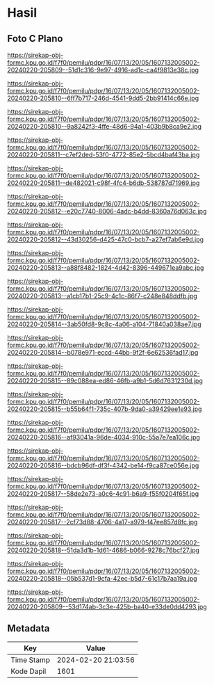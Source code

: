 # Hasil

## Foto C Plano

https://sirekap-obj-formc.kpu.go.id/f7f0/pemilu/pdpr/16/07/13/20/05/1607132005002-20240220-205809--51d1c316-9e97-4916-ad1c-ca4f9813e38c.jpg

https://sirekap-obj-formc.kpu.go.id/f7f0/pemilu/pdpr/16/07/13/20/05/1607132005002-20240220-205810--6ff7b717-246d-4541-9dd5-2bb91414c66e.jpg

https://sirekap-obj-formc.kpu.go.id/f7f0/pemilu/pdpr/16/07/13/20/05/1607132005002-20240220-205810--9a8242f3-4ffe-48d6-94a1-403b9b8ca9e2.jpg

https://sirekap-obj-formc.kpu.go.id/f7f0/pemilu/pdpr/16/07/13/20/05/1607132005002-20240220-205811--c7ef2ded-53f0-4772-85e2-5bcd4baf43ba.jpg

https://sirekap-obj-formc.kpu.go.id/f7f0/pemilu/pdpr/16/07/13/20/05/1607132005002-20240220-205811--de482021-c98f-4fc4-b6db-538787d71969.jpg

https://sirekap-obj-formc.kpu.go.id/f7f0/pemilu/pdpr/16/07/13/20/05/1607132005002-20240220-205812--e20c7740-8006-4adc-b4dd-8360a76d063c.jpg

https://sirekap-obj-formc.kpu.go.id/f7f0/pemilu/pdpr/16/07/13/20/05/1607132005002-20240220-205812--43d30256-d425-47c0-bcb7-a27ef7ab6e9d.jpg

https://sirekap-obj-formc.kpu.go.id/f7f0/pemilu/pdpr/16/07/13/20/05/1607132005002-20240220-205813--a88f8482-1824-4d42-8396-449671ea9abc.jpg

https://sirekap-obj-formc.kpu.go.id/f7f0/pemilu/pdpr/16/07/13/20/05/1607132005002-20240220-205813--a1cb17b1-25c9-4c1c-86f7-c248e848ddfb.jpg

https://sirekap-obj-formc.kpu.go.id/f7f0/pemilu/pdpr/16/07/13/20/05/1607132005002-20240220-205814--3ab50fd8-9c8c-4a06-a104-71840a038ae7.jpg

https://sirekap-obj-formc.kpu.go.id/f7f0/pemilu/pdpr/16/07/13/20/05/1607132005002-20240220-205814--b078e971-eccd-44bb-9f2f-6e62536fad17.jpg

https://sirekap-obj-formc.kpu.go.id/f7f0/pemilu/pdpr/16/07/13/20/05/1607132005002-20240220-205815--89c088ea-ed86-46fb-a9b1-5d6d7631230d.jpg

https://sirekap-obj-formc.kpu.go.id/f7f0/pemilu/pdpr/16/07/13/20/05/1607132005002-20240220-205815--b55b64f1-735c-407b-9da0-a39429ee1e93.jpg

https://sirekap-obj-formc.kpu.go.id/f7f0/pemilu/pdpr/16/07/13/20/05/1607132005002-20240220-205816--af93041a-96de-4034-910c-55a7e7ea106c.jpg

https://sirekap-obj-formc.kpu.go.id/f7f0/pemilu/pdpr/16/07/13/20/05/1607132005002-20240220-205816--bdcb96df-df3f-4342-be14-f9ca87ce056e.jpg

https://sirekap-obj-formc.kpu.go.id/f7f0/pemilu/pdpr/16/07/13/20/05/1607132005002-20240220-205817--58de2e73-a0c6-4c91-b6a9-f55f0204f65f.jpg

https://sirekap-obj-formc.kpu.go.id/f7f0/pemilu/pdpr/16/07/13/20/05/1607132005002-20240220-205817--2cf73d88-4706-4a17-a979-f47ee857d8fc.jpg

https://sirekap-obj-formc.kpu.go.id/f7f0/pemilu/pdpr/16/07/13/20/05/1607132005002-20240220-205818--51da3d1b-1d61-4686-b066-9278c76bcf27.jpg

https://sirekap-obj-formc.kpu.go.id/f7f0/pemilu/pdpr/16/07/13/20/05/1607132005002-20240220-205818--05b537d1-9cfa-42ec-b5d7-61c17b7aa19a.jpg

https://sirekap-obj-formc.kpu.go.id/f7f0/pemilu/pdpr/16/07/13/20/05/1607132005002-20240220-205809--53d174ab-3c3e-425b-ba40-e33de0dd4293.jpg


## Metadata

| Key        | Value               |
| ---------- | ------------------- |
| Time Stamp | 2024-02-20 21:03:56 |
| Kode Dapil | 1601                |



